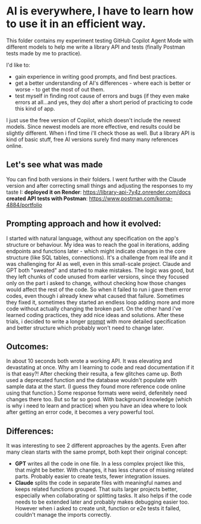 # AI is everywhere, I have to learn how to use it in an efficient way. 
This folder contains my experiment testing GitHub Copilot Agent Mode with different models to help me write a library API and tests (finally Postman tests made by me to practice).

I'd like to:
- gain experience in writing good prompts, and find best practices. 
- get a better understanding of AI's differences - where each is better or worse - to get the most of out them.
- test myself in finding root cause of errors and bugs (if they even make errors at all...and yes, they do) after a short period of practicing to code this kind of app.

I just use the free version of Copilot, which doesn't include the newest models. Since newest models are more effective, end results could be slightly different. When i find time i'll check those as well.
But a library API is kind of basic stuff, free AI versions surely find many many references online.

## Let's see what was made
You can find both versions in their folders. I went further with the Claude version and after correcting small things and adjusting the responses to my taste I: 
**deployed it on Render**: https://library-api-7y4z.onrender.com/docs 
**created API tests with Postman**: https://www.postman.com/koma-4884/portfolio

## Prompting approach and how it evolved:
I started with natural language, without any specification on the app's structure or behaviour. My idea was to reach the goal in iterations, adding endpoints and functions later - which might indicate changes in the core structure (like SQL tables, connections). It's a challenge from real life and it was challenging for AI as well, even in this small-scale project. 
Claude and GPT both "sweated" and started to make mistakes. The logic was good, but they left chunks of code unused from earlier versions, since they focused only on the part i asked to change, without checking how those changes would affect the rest of the code. So when it failed to run i gave them error codes, even though i already knew what caused that failure. Sometimes they fixed it, sometimes they started an endless loop adding more and more code without actually changing the broken part.
On the other hand i've learned coding practices, they add nice ideas and solutions.
After these trials, i decided to write a longer [prompt](/testing_AI_testing/prompt.txt) with more detailed specification and better structure which probably won't need to change later.

## Outcomes:
In about 10 seconds both wrote a working API. It was elevating and devastating at once. Why am I learning to code and read documentation if it is that easy?! 
After checking their resulta, a few glitches came up. Both used a deprecated function and the database wouldn't populate with sample data at the start. (I guess they found more reference code online using that function.) Some response formats were weird, defenitely need changes there too. But so far so good. With background knowledge (which is why i need to learn and practice) when you have an idea where to look after getting an error code, it becomes a very powerful tool.

## Differences:
It was interesting to see 2 different approaches by the agents. Even after many clean starts with the same prompt, both kept their original concept:
- **GPT** writes all the code in one file. In a less complex project like this, that might be better. With changes, it has less chance of missing related parts. Probably easier to create tests, fewer integration issues.
- **Claude** splits the code in separate files with meaningful names and keeps related functions grouped. That suits larger projects better, especially when collaborating or splitting tasks. It also helps if the code needs to be extended later and probably makes debugging easier too. However when i asked to create unit, function or e2e tests it failed, couldn't manage the imports correctly.